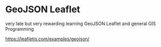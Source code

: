 # GeoJSON Leaflet

very late but very rewarding learning GeoJSON Leaflet and general GIS Programming 

 https://leafletjs.com/examples/geojson/


